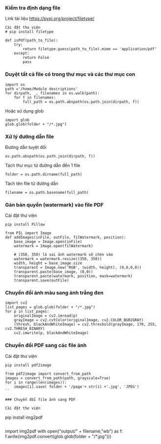 ### Kiểm tra định dạng file

Link tài liệu https://pypi.org/project/filetype/

```
Cài đặt thư viện 
# pip install filetype
```
```
def isPdf(path_to_file):
    try:
        return filetype.guess(path_to_file).mime == 'application/pdf'
    except:
        return False
        pass
```

### Duyệt tất cả file có trong thư mục và các thư mục con

```
import os
path ='/home/Module descriptions'
for dirpath, _, filenames in os.walk(path):
    for f in filenames:
        full_path = os.path.abspath(os.path.join(dirpath, f))
```

Hoặc sử dụng glob

```
import glob
glob.glob(folder + "/*.jpg")
```

### Xử lý đường dẫn file

Đường dẫn tuyệt đối 
```
os.path.abspath(os.path.join(dirpath, f))
```

Tách thư mục từ đường dẫn đến 1 file
```
folder = os.path.dirname(full_path)
```

Tách tên file từ đường dẫn
```
filename = os.path.basename(full_path)
```

### Gán bản quyền (watermark) vào file PDF

Cài đặt thư viện
```
pip install Pillow
```

```
from PIL import Image
def addImages(inFile, outFile, filWatermark, position):
    base_image = Image.open(inFile)
    watermark = Image.open(filWatermark)
    
    # (350, 350) là sai ảnh watermark sẽ chèn vào
    watermark = watermark.resize((350, 350))
    width, height = base_image.size
    transparent = Image.new('RGB', (width, height), (0,0,0,0))
    transparent.paste(base_image, (0,0))
    transparent.paste(watermark, position, mask=watermark)
    transparent.save(outFile)
```

### Chuyển đổi  ảnh màu sang ảnh trắng đen

```
import cv2
list_pages = glob.glob(folder + "/*.jpg")
for p in list_pages:
    originalImage = cv2.imread(p)
    grayImage = cv2.cvtColor(originalImage, cv2.COLOR_BGR2GRAY)
    (thresh, blackAndWhiteImage) = cv2.threshold(grayImage, 170, 255, cv2.THRESH_BINARY)
    cv2.imwrite(p, blackAndWhiteImage)
```

### Chuyển đổi PDF sang các file ảnh

Cài đặt thư viện
```
pip install pdf2image
```

```
from pdf2image import convert_from_path
images = convert_from_path(path, grayscale=True)
for i in range(len(images)):
    images[i].save( folder + '/page'+ str(i) +'.jpg', 'JPEG')
``

### Chuyển đổi file ảnh sang PDF

Cài đặt thư viện
```
pip install img2pdf
```

```
import img2pdf
with open("output/" + filename,"wb") as f:
    f.write(img2pdf.convert(glob.glob(folder + "/*.jpg")))
```
